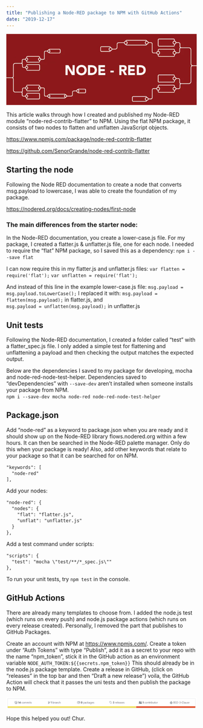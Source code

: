 ```yaml
---
title: "Publishing a Node-RED package to NPM with GitHub Actions"
date: "2019-12-17"
---
```


![Node-RED](./node-red-npm.png)

This article walks through how I created and published my Node-RED module “node-red-contrib-flatter” to NPM. Using the flat NPM package, it consists of two nodes to flatten and unflatten JavaScript objects.

https://www.npmjs.com/package/node-red-contrib-flatter

https://github.com/SenorGrande/node-red-contrib-flatter

## Starting the node

Following the Node RED documentation to create a node that converts msg.payload to lowercase, I was able to create the foundation of my package.

https://nodered.org/docs/creating-nodes/first-node

### The main differences from the starter node:

In the Node-RED documentation, you create a lower-case.js file. For my package, I created a flatter.js & unflatter.js file, one for each node.
I needed to require the “flat” NPM package, so I saved this as a dependency:
`npm i --save flat`

I can now require this in my flatter.js and unflatter.js files:
`var flatten = require('flat');`
`var unflatten = require('flat');`

And instead of this line in the example lower-case.js file:
`msg.payload = msg.payload.toLowerCase();`
I replaced it with:
`msg.payload = flatten(msg.payload);` in flatter.js, and  
`msg.payload = unflatten(msg.payload);` in unflatter.js

## Unit tests

Following the Node-RED documentation, I created a folder called “test” with a flatter_spec.js file. I only added a simple test for flattening and unflattening a payload and then checking the output matches the expected output.

Below are the dependencies I saved to my package for developing, mocha and node-red-node-test-helper. Dependencies saved to “devDependencies” with
`--save-dev` aren’t installed when someone installs your package from NPM.  
`npm i --save-dev mocha node-red node-red-node-test-helper`

## Package.json

Add “node-red” as a keyword to package.json when you are ready and it should show up on the Node-RED library flows.nodered.org within a few hours. It can then be searched in the Node-RED palette manager. Only do this when your package is ready!
Also, add other keywords that relate to your package so that it can be searched for on NPM.
```
"keywords": [
  "node-red"
],
```
Add your nodes:
```
"node-red": {    
  "nodes": {      
    "flat": "flatter.js",
    "unflat": "unflatter.js"
  }
},
```
Add a test command under scripts:
```
"scripts": {
  "test": "mocha \"test/**/*_spec.js\""
},
```
To run your unit tests, try `npm test` in the console.

## GitHub Actions

There are already many templates to choose from. I added the node.js test (which runs on every push) and node.js package actions (which runs on every release created). Personally, I removed the part that publishes to GitHub Packages.

Create an account with NPM at https://www.npmjs.com/.
Create a token under “Auth Tokens” with type “Publish”, add it as a secret to your repo with the name “npm_token”, stick it in the GitHub action as an environment variable `NODE_AUTH_TOKEN:${{secrets.npm_token}}` This should already be in the node.js package template. Create a release in GitHub, (click on “releases” in the top bar and then “Draft a new release”) voila, the GitHub Action will check that it passes the uni tests and then publish the package to NPM.

![GitHub Repo](./github-repo.png)

Hope this helped you out! Chur.
